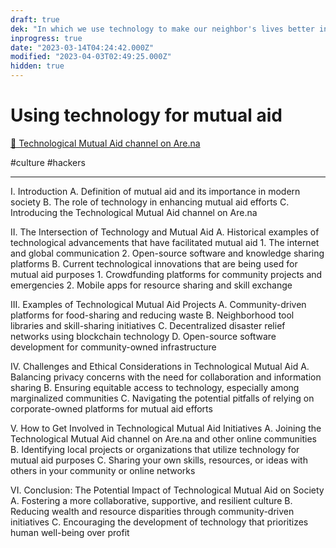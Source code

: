 ```yaml
---
draft: true
dek: "In which we use technology to make our neighbor's lives better instead of making ourselves richer"
inprogress: true
date: "2023-03-14T04:24:42.000Z"
modified: "2023-04-03T02:49:25.000Z"
hidden: true
---
```

# Using technology for mutual aid

[🔨 Technological Mutual Aid channel on Are.na](https://www.are.na/ej-fox/technological-mutual-aid)

#culture #hackers 


---

I. Introduction
   A. Definition of mutual aid and its importance in modern society
   B. The role of technology in enhancing mutual aid efforts
   C. Introducing the Technological Mutual Aid channel on Are.na

II. The Intersection of Technology and Mutual Aid
   A. Historical examples of technological advancements that have facilitated mutual aid
      1. The internet and global communication
      2. Open-source software and knowledge sharing platforms
   B. Current technological innovations that are being used for mutual aid purposes
      1. Crowdfunding platforms for community projects and emergencies
      2. Mobile apps for resource sharing and skill exchange

III. Examples of Technological Mutual Aid Projects
   A. Community-driven platforms for food-sharing and reducing waste
   B. Neighborhood tool libraries and skill-sharing initiatives
   C. Decentralized disaster relief networks using blockchain technology
   D. Open-source software development for community-owned infrastructure

IV. Challenges and Ethical Considerations in Technological Mutual Aid
   A. Balancing privacy concerns with the need for collaboration and information sharing
   B. Ensuring equitable access to technology, especially among marginalized communities
   C. Navigating the potential pitfalls of relying on corporate-owned platforms for mutual aid efforts

V. How to Get Involved in Technological Mutual Aid Initiatives
   A. Joining the Technological Mutual Aid channel on Are.na and other online communities
   B. Identifying local projects or organizations that utilize technology for mutual aid purposes
   C. Sharing your own skills, resources, or ideas with others in your community or online networks

VI. Conclusion: The Potential Impact of Technological Mutual Aid on Society
    A. Fostering a more collaborative, supportive, and resilient culture
    B. Reducing wealth and resource disparities through community-driven initiatives
    C. Encouraging the development of technology that prioritizes human well-being over profit